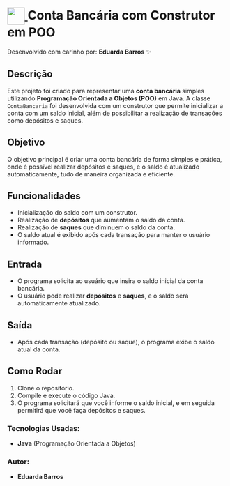 <h1>
    <a href="https://www.dio.me/">
        <img align="center" width="40px" src="https://hermes.digitalinnovation.one/assets/diome/logo-minimized.png">
    </a>
    <span> Conta Bancária com Construtor em POO</span>
</h1>

Desenvolvido com carinho por:
**Eduarda Barros** ✨

## Descrição

Este projeto foi criado para representar uma **conta bancária** simples utilizando **Programação Orientada a Objetos (POO)** em Java. A classe `ContaBancaria` foi desenvolvida com um construtor que permite inicializar a conta com um saldo inicial, além de possibilitar a realização de transações como depósitos e saques. 

## Objetivo

O objetivo principal é criar uma conta bancária de forma simples e prática, onde é possível realizar depósitos e saques, e o saldo é atualizado automaticamente, tudo de maneira organizada e eficiente. 

## Funcionalidades

- Inicialização do saldo com um construtor. 
- Realização de **depósitos** que aumentam o saldo da conta. 
- Realização de **saques** que diminuem o saldo da conta. 
- O saldo atual é exibido após cada transação para manter o usuário informado. 

## Entrada

- O programa solicita ao usuário que insira o saldo inicial da conta bancária. 
- O usuário pode realizar **depósitos** e **saques**, e o saldo será automaticamente atualizado.

## Saída

- Após cada transação (depósito ou saque), o programa exibe o saldo atual da conta. 

## Como Rodar

1. Clone o repositório. 
2. Compile e execute o código Java. 
3. O programa solicitará que você informe o saldo inicial, e em seguida permitirá que você faça depósitos e saques. 

### Tecnologias Usadas:
- **Java** (Programação Orientada a Objetos) 

### Autor:
- **Eduarda Barros** 
